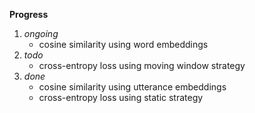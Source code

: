 **Progress**

1. _ongoing_
    - cosine similarity using word embeddings
2. _todo_
    - cross-entropy loss using moving window strategy
3. _done_
    - cosine similarity using utterance embeddings
    - cross-entropy loss using static strategy
